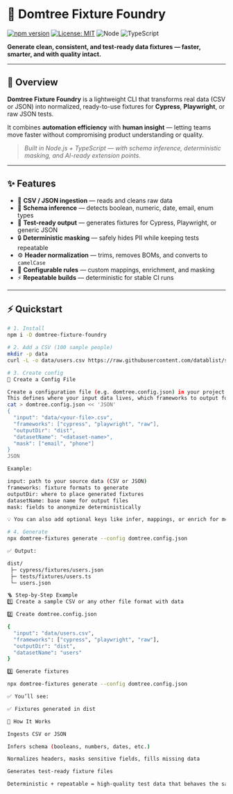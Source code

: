 # 🧩 Domtree Fixture Foundry

[![npm version](https://img.shields.io/npm/v/@domtree/fixture-foundry.svg)](https://www.npmjs.com/package/@domtree/fixture-foundry)
[![License: MIT](https://img.shields.io/badge/License-MIT-green.svg)](LICENSE)
![Node](https://img.shields.io/badge/node-%3E%3D18.x-blue.svg)
![TypeScript](https://img.shields.io/badge/TypeScript-5.x-3178C6.svg)

**Generate clean, consistent, and test-ready data fixtures — faster, smarter, and with quality intact.**

---

## 🚀 Overview

**Domtree Fixture Foundry** is a lightweight CLI that transforms real data (CSV or JSON) into normalized, ready-to-use fixtures for **Cypress**, **Playwright**, or raw JSON tests.

It combines **automation efficiency** with **human insight** — letting teams move faster without compromising product understanding or quality.

> _Built in Node.js + TypeScript — with schema inference, deterministic masking, and AI-ready extension points._

---

## ✨ Features

- 📄 **CSV / JSON ingestion** — reads and cleans raw data  
- 🧠 **Schema inference** — detects boolean, numeric, date, email, enum types  
- 🧩 **Test-ready output** — generates fixtures for Cypress, Playwright, or generic JSON  
- 🔒 **Deterministic masking** — safely hides PII while keeping tests repeatable  
- ⚙️ **Header normalization** — trims, removes BOMs, and converts to `camelCase`  
- 🧱 **Configurable rules** — custom mappings, enrichment, and masking  
- ⚡ **Repeatable builds** — deterministic for stable CI runs  

---

## ⚡ Quickstart

```bash
# 1. Install
npm i -D domtree-fixture-foundry

# 2. Add a CSV (100 sample people)
mkdir -p data
curl -L -o data/users.csv https://raw.githubusercontent.com/datablist/sample-csv-files/main/files/people/people-100.csv

# 3. Create config
🧩 Create a Config File

Create a configuration file (e.g. domtree.config.json) in your project root.
This defines where your input data lives, which frameworks to output for, and where fixtures should be saved.
cat > domtree.config.json << 'JSON'
{
  "input": "data/<your-file>.csv",
  "frameworks": ["cypress", "playwright", "raw"],
  "outputDir": "dist",
  "datasetName": "<dataset-name>",
  "mask": ["email", "phone"]
}
JSON

Example:

input: path to your source data (CSV or JSON)
frameworks: fixture formats to generate
outputDir: where to place generated fixtures
datasetName: base name for output files
mask: fields to anonymize deterministically

💡 You can also add optional keys like infer, mappings, or enrich for more control.

# 4. Generate
npx domtree-fixtures generate --config domtree.config.json

✅ Output:

dist/
 ├─ cypress/fixtures/users.json
 ├─ tests/fixtures/users.ts
 └─ users.json

🪜 Step-by-Step Example
1️⃣ Create a sample CSV or any other file format with data

2️⃣ Create domtree.config.json

{
  "input": "data/users.csv",
  "frameworks": ["cypress", "playwright", "raw"],
  "outputDir": "dist",
  "datasetName": "users"
}

3️⃣ Generate fixtures

npx domtree-fixtures generate --config domtree.config.json

✅ You’ll see:

✅ Fixtures generated in dist

🧠 How It Works

Ingests CSV or JSON

Infers schema (booleans, numbers, dates, etc.)

Normalizes headers, masks sensitive fields, fills missing data

Generates test-ready fixture files

Deterministic + repeatable = high-quality test data that behaves the same in local and CI environments.
